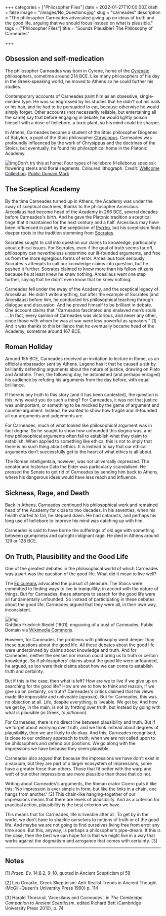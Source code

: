 +++
categories = ["Philosopher Files"]
date = 2022-01-27T10:00:00Z
draft = false
image = "/images/No_Questions.jpg"
slug = "carneades"
description = "The philosopher Carneades advocated giving up on ideas of truth and the good life, arguing that we should focus instead on what is plausible."
tags = ["Philosopher Files"]
title = "Sounds Plausible? The Philosophy of Carneades"

+++

## Obsession and self-medication

The philosopher Carneades was born in Cyrene, home of the [Cyrenaic](/arete) philosophers, sometime around 214 BCE. Like many philosophers of his day in the Greek-speaking world, he moved to Athens so he could further his studies.

Contemporary accounts of Carneades paint him as an obsessive, single-minded type. He was so engrossed by his studies that he didn't cut his nails or his hair, and he had to be persuaded to eat, because otherwise he would simply forget. Other accounts (not necessarily reliable, but entertaining all the same) say that before engaging in debate, he would lightly poison himself with a dose of hellebore, a toxic plant, so his mind could be sharper.

In Athens, Carneades became a student of the Stoic philosopher Diogenes of Babylon, a pupil of the Stoic philosopher [Chrysippus](/chrysippus). Carneades was profoundly influenced by the work of Chrysippus and the doctrines of the Stoics, but eventually, he found his philosophical home in the Platonic Academy.

![img](/images/hellebore.jpg)Don't try this at home: Four types of hellebore (Helleborus species): flowering stems and floral segments. Coloured lithograph. Credit: [Wellcome Collection](https://wellcomecollection.org/works/wynqvwmh). [Public Domain Mark](https://creativecommons.org/share-your-work/public-domain/pdm/)

## The Sceptical Academy

By the time Carneades turned up in Athens, the Academy was under the sway of sceptical doctrines, thanks to the philosopher Arcesilaus. Arcesilaus had become head of the Academy in 266 BCE, several decades before Carneades's birth. And he gave the Platonic tradition a sceptical tinge that it maintained for the next century and a half. Arcesilaus may have been influenced in part by the scepticism of [Pyrrho](/pyrrho), but his scepticism finds deeper roots in the tradition stemming from [Socrates](/socrates).

Socrates sought to call into question our claims to knowledge, particularly about ethical issues. For Socrates, even if the goal of truth seems far off, philosophy can nevertheless undermine our ill-founded arguments, and free us from the more egregious forms of error. Arcesilaus took seriously Socrates's attempts to call our knowledge claims into question, but he pushed it further. Socrates claimed to know more than his fellow citizens because he at least knew he knew nothing. Arcesilaus went one step further, saying that he didn't even know that he knew nothing.

Carneades fell under the sway of the Academy, and the sceptical legacy of Arcesilaus. He didn't write anything, but after the example of Socrates (and Arcesilaus) before him, he conducted his philosophical teaching through dialogue and discussion. And he proved himself to be brilliant in debate. One account claims that "Carneades fascinated and enslaved men’s souls … In fact, every opinion of Carneades was victorious, and never any other, since those with whom he was at war were less powerful as speakers." [1]. And it was thanks to this brilliance that he eventually became head of the Academy, sometime around 167 BCE.

## Roman Holiday

Around 155 BCE, Carneades received an invitation to lecture in Rome, as an official ambassador sent by Athens. Legend has it that he caused a stir by brilliantly defending arguments about the nature of justice, drawing on Plato and Aristotle. Then, the following day, he astonished (and perhaps enraged) his audience by refuting his arguments from the day before, with equal brilliance.

If there is any truth to this story (and it has been contested), the question is this: why would you do such a thing? For Carneades, it was not that justice was unimportant, or something to be mocked by the game of argument and counter-argument. Instead, he wanted to show how fragile and ill-founded all our arguments and judgements are.

For Carneades, much of what looked like philosophical argument was in fact dogma. So he sought to show how unfounded this dogma was, and how philosophical arguments often fail to establish what they claim to establish. When applied to something like ethics, this is not to imply that there is no such thing about ethics. It is instead to say that our ethical arguments don't successfully get to the heart of what ethics is all about.

The Roman intelligentsia, however, was not universally impressed. The senator and historian Cato the Elder was particularly scandalised. He pressed the Senate to get rid of Carneades by sending him back to Athens, where his dangerous ideas would have less reach and influence.

## Sickness, Rage, and Death

Back in Athens, Carneades continued his philosophical work and remained head of the Academy for close to two decades. In his seventies, when his health started to fail, he stepped down. He had cataracts, and perhaps his long use of hellebore to improve his mind was catching up with him.

Carneades is said to have borne the sufferings of old age with something between grumpiness and outright indignant rage. He died in Athens around 129 or 128 BCE.

## On Truth, Plausibility and the Good Life

One of the greatest debates in the philosophical world of which Carneades was a part was the question of the good life. What did it mean to live well?

The [Epicureans](/epicurus) advocated the pursuit of pleasure. The Stoics were committed to finding ways to live in tranquillity, in accord with the nature of things. But for Carneades, these attempts to search for the good life were all fundamentally unfounded. So instead of participating in these debates about the good life, Carneades argued that they were all, in their own way, inconsistent.

![img](/images/carneades.jpg)<br/>Gottlieb Friedrich Riedel (1801), engraving of a bust of Carneades. Public Domain via [Wikimedia Commons](https://commons.wikimedia.org/wiki/File:Carneades_-_engraving_by_G._F._Riedel_-_1801.jpg).

However, for Carneades, the problems with philosophy went deeper than these questions about the good life. All these debates about the good life were underpinned by claims about knowledge and truth. And for Carneades, neither the senses nor reason could bring us to truth or certain knowledge. So if philosophers' claims about the good life were unfounded, he argued, so too were their claims about how we can come to establish truth and certainty.

But if this is the case, then what is left? How are we to live if we give up on searching for the good life? How are we to how to think and reason, if we give up on certainty, on truth? Carneades's critics claimed that his views made life impossible and unliveable (*apraxia*). But for Carneades, this was no objection at all. Life, despite everything, is liveable. We get by. And how we get by, in the main, is not by fretting over truth, but instead by going with what is plausible (in Greek, *to pithanon*).

For Carneades, there is no direct line between plausibility and truth. But if we forget about worrying over truth, and we think instead about degrees of plausibility, then we are likely to do okay. And this, Carneades recognised, is close to our ordinary approach to truth, when we are not called upon to be philosophers and defend our positions. We go along with the impressions we have because they seem plausible.

Carneades also argued that because the impressions we have don't exist in a vacuum, but they are part of a larger ecosystem of impressions, some have a greater force than others. Those that fit better with the warp and weft of our other impressions are more plausible than those that do not.

Writing about Carneades's arguments, the Roman orator Cicero puts it like this: 'No impression is ever simple in form, but like the links in a chain, one hangs from another.' [2] This chain-like hanging-together of our impressions means that there are levels of plausibility. And as a criterion for practical action, plausibility is the best criterion we have.

This means that for Carneades, life is liveable after all. To get by in the world, we don't have to shackle ourselves to notions of truth or of the good life. And maybe we are not going to find ourselves living free from error any time soon. But this, anyway, is perhaps a philosopher's pipe-dream. If this is the case, then the best we can hope for is that we might live in a way that works against the dogmatism and arrogance that comes with certainty. [3]

------

## Notes

[1] *Praep. Ev.* 14.8.2, 9–10, quoted in Ancient Scepticism pl 59

[2] Leo Groarke, Greek Skepticism: Anti-Realist Trends in Ancient Thought (McGill-Queen's University Press 1990) p. 114

[3] Harald Thorsrud, 'Arcesilaus and Carneades', in *The Cambridge Companion to Ancient Scepticism*, edited Richard Bett (Cambridge University Press 2010),  p. 74

